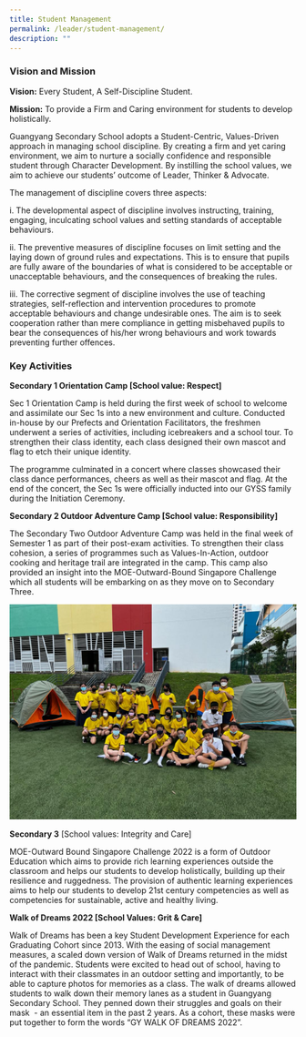 ```yaml
---
title: Student Management
permalink: /leader/student-management/
description: ""
---
```

### Vision and Mission

**Vision:** Every Student, A Self-Discipline Student.

**Mission:** To provide a Firm and Caring environment for students to develop holistically.

Guangyang Secondary School adopts a Student-Centric, Values-Driven approach in managing school discipline. By creating a firm and yet caring environment, we aim to nurture a socially confidence and responsible student through Character Development. By instilling the school values, we aim to achieve our students’ outcome of Leader, Thinker & Advocate.

The management of discipline covers three aspects:

i. The developmental aspect of discipline involves instructing, training, engaging, inculcating school values and setting standards of acceptable behaviours.

ii. The preventive measures of discipline focuses on limit setting and the laying down of ground rules and expectations. This is to ensure that pupils are fully aware of the boundaries of what is considered to be acceptable or unacceptable behaviours, and the consequences of breaking the rules.

iii. The corrective segment of discipline involves the use of teaching strategies, self-reflection and intervention procedures to promote acceptable behaviours and change undesirable ones. The aim is to seek cooperation rather than mere compliance in getting misbehaved pupils to bear the consequences of his/her wrong behaviours and work towards preventing further offences.

### Key Activities

**Secondary 1 Orientation Camp \[School value: Respect\]**

Sec 1 Orientation Camp is held during the first week of school to welcome and assimilate our Sec 1s into a new environment and culture. Conducted in-house by our Prefects and Orientation Facilitators, the freshmen underwent a series of activities, including icebreakers and a school tour. To strengthen their class identity, each class designed their own mascot and flag to etch their unique identity.

The programme culminated in a concert where classes showcased their class dance performances, cheers as well as their mascot and flag. At the end of the concert, the Sec 1s were officially inducted into our GYSS family during the Initiation Ceremony.

**Secondary 2 Outdoor Adventure Camp \[School value: Responsibility\]**

The Secondary Two Outdoor Adventure Camp was held in the final week of Semester 1 as part of their post-exam activities. To strengthen their class cohesion, a series of programmes such as Values-In-Action, outdoor cooking and heritage trail are integrated in the camp. This camp also provided an insight into the MOE-Outward-Bound Singapore Challenge which all students will be embarking on as they move on to Secondary Three.

![](/images/Student%20Leader/SL1.jpg)

**Secondary 3** \[School values: Integrity and Care\]

MOE-Outward Bound Singapore Challenge 2022 is a form of Outdoor Education which aims to provide rich learning experiences outside the classroom and helps our students to develop holistically, building up their resilience and ruggedness. The provision of authentic learning experiences aims to help our students to develop 21st century competencies as well as competencies for sustainable, active and healthy living.

**Walk of Dreams 2022 \[School Values: Grit & Care\]**

Walk of Dreams has been a key Student Development Experience for each Graduating Cohort since 2013. With the easing of social management measures, a scaled down version of Walk of Dreams returned in the midst of the pandemic. Students were excited to head out of school, having to interact with their classmates in an outdoor setting and importantly, to be able to capture photos for memories as a class. The walk of dreams allowed students to walk down their memory lanes as a student in Guangyang Secondary School. They penned down their struggles and goals on their mask  - an essential item in the past 2 years. As a cohort, these masks were put together to form the words “GY WALK OF DREAMS 2022”.